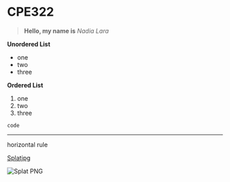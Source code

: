 # CPE322
>**Hello, my name is** _Nadia Lara_

**Unordered List**
- one
- two
- three
  
**Ordered List**
1. one
2. two
3. three
   
```
code
```

---
horizontal rule

[Splatjpg](https://i.pinimg.com/736x/ff/89/a6/ff89a6232f0ec2cfc655d63a829a0bfa.jpg)

![Splat PNG](https://i.pinimg.com/736x/ff/89/a6/ff89a6232f0ec2cfc655d63a829a0bfa.jpg)
